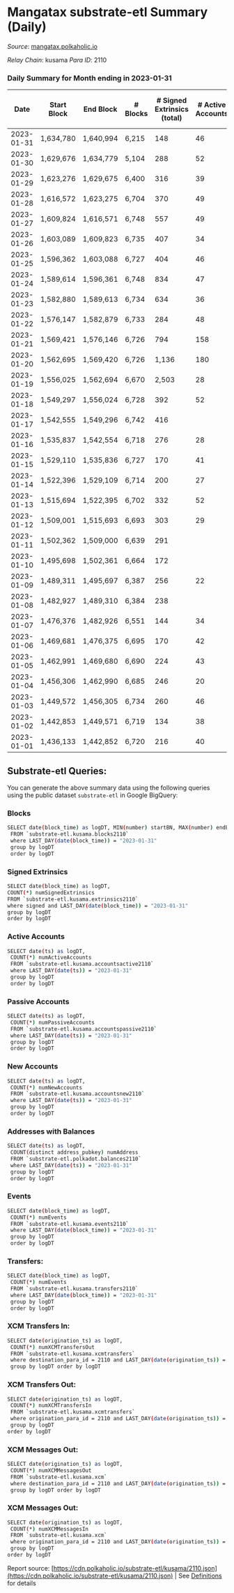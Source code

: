 # Mangatax substrate-etl Summary (Daily)

_Source_: [mangatax.polkaholic.io](https://mangatax.polkaholic.io)

*Relay Chain*: kusama
*Para ID*: 2110



### Daily Summary for Month ending in 2023-01-31


| Date | Start Block | End Block | # Blocks | # Signed Extrinsics (total) | # Active Accounts | # Passive | # New | # Addresses with Balances | # Events | # Transfers | # XCM Transfers In | # XCM Transfers Out | # XCM In | # XCM Out | Issues | 
| ---- | ----------- | --------- | -------- | --------------------------- | ----------------- | --------- | ----- | ------------------------- | -------- | ----------- | ------------------ | ------------------- | -------- | --------- | ------ |
| 2023-01-31 | 1,634,780 | 1,640,994 | 6,215 | 148 | 46 | 5 | 1 | 1,651 | 21,003 | 869  | 24 ($2,283.87) | 25 ($3,027.91) |  |  |  |
| 2023-01-30 | 1,629,676 | 1,634,779 | 5,104 | 288 | 52 | 6 | 2 | 1,650 | 15,208 | 788  | 45 ($3,835.27) | 42 ($5,953.41) |  |  |  |
| 2023-01-29 | 1,623,276 | 1,629,675 | 6,400 | 316 | 39 |  | 4 | 1,648 | 13,840 |   | 15 ($2,377.76) | 73 ($8,130.60) |  |  |  |
| 2023-01-28 | 1,616,572 | 1,623,275 | 6,704 | 370 | 49 | 1 | 2 | 1,644 | 14,421 | 1  | 6 ($251.60) | 61 ($12,058.17) |  |  |  |
| 2023-01-27 | 1,609,824 | 1,616,571 | 6,748 | 557 | 49 |  | 2 | 1,642 | 14,999 | 5  | 14  | 73 ($10,814.76) |  |  |  |
| 2023-01-26 | 1,603,089 | 1,609,823 | 6,735 | 407 | 34 |  | 1 | 1,640 | 14,761 |   | 45 ($836.63) | 84 ($9,790.23) |  |  |  |
| 2023-01-25 | 1,596,362 | 1,603,088 | 6,727 | 404 | 46 |  | 2 | 1,639 | 14,631 |   | 47 ($4,388.77) | 98 ($15,034.42) |  |  |  |
| 2023-01-24 | 1,589,614 | 1,596,361 | 6,748 | 834 | 47 |  | 3 | 1,637 | 15,200 | 1  | 49 ($7,069.78) | 78 ($18,582.80) |  |  |  |
| 2023-01-23 | 1,582,880 | 1,589,613 | 6,734 | 634 | 36 | 1 | 3 | 1,634 | 15,033 | 1  | 77 ($4,549.84) | 82 ($14,653.38) |  |  |  |
| 2023-01-22 | 1,576,147 | 1,582,879 | 6,733 | 284 | 48 | 1 |  | 1,631 | 14,250 | 3  | 26 ($6,514.90) | 58 ($6,352.20) |  |  |  |
| 2023-01-21 | 1,569,421 | 1,576,146 | 6,726 | 794 | 158 | 1 | 5 | 1,631 | 15,123 | 4  | 20 ($12,978.61) | 30 ($4,619.53) |  |  |  |
| 2023-01-20 | 1,562,695 | 1,569,420 | 6,726 | 1,136 | 180 |  | 5 | 1,626 | 15,837 | 9  | 63 ($14,616.75) | 60 ($12,140.73) |  |  |  |
| 2023-01-19 | 1,556,025 | 1,562,694 | 6,670 | 2,503 | 28 |  | 119 | 1,621 | 16,925 | 139  | 33 ($12,109.38) | 36 ($7,291.78) |  |  |  |
| 2023-01-18 | 1,549,297 | 1,556,024 | 6,728 | 392 | 52 |  | 2 | 1,502 | 14,418 |   | 47 ($3,075.76) | 78 ($7,526.16) |  |  |  |
| 2023-01-17 | 1,542,555 | 1,549,296 | 6,742 | 416 |  |  | 3 | 1,500 | 14,554 | 1  | 27 ($3,679.17) | 36 ($6,506.95) |  |  |  |
| 2023-01-16 | 1,535,837 | 1,542,554 | 6,718 | 276 | 28 |  |  | 1,497 | 14,151 |   | 12 ($331.20) | 18 ($3,625.56) |  |  |  |
| 2023-01-15 | 1,529,110 | 1,535,836 | 6,727 | 170 | 41 |  |  | 1,497 | 13,952 | 1  | 5 ($200.98) | 16 ($3,132.73) |  |  |  |
| 2023-01-14 | 1,522,396 | 1,529,109 | 6,714 | 200 | 27 |  | 2 | 1,497 | 14,040 |   | 15 ($2,098.09) | 28 ($5,130.33) |  |  |  |
| 2023-01-13 | 1,515,694 | 1,522,395 | 6,702 | 332 | 52 | 1 | 4 | 1,495 | 14,214 | 2  | 19 ($15,779.84) | 25 ($2,332.72) |  |  |  |
| 2023-01-12 | 1,509,001 | 1,515,693 | 6,693 | 303 | 29 |  | 2 | 1,491 | 14,159 |   | 14 ($6,238.41) | 16 ($3,785.62) |  |  |  |
| 2023-01-11 | 1,502,362 | 1,509,000 | 6,639 | 291 |  |  | 3 | 1,489 | 14,050 | 1  | 25 ($4,182.03) | 19 ($2,605.51) |  |  |  |
| 2023-01-10 | 1,495,698 | 1,502,361 | 6,664 | 172 |  |  |  | 1,486 | 13,835 |   | 3 ($85.77) | 5 ($490.86) |  |  |  |
| 2023-01-09 | 1,489,311 | 1,495,697 | 6,387 | 256 | 22 |  |  | 1,486 | 13,421 | 2  | 6 ($12,801.53) | 14 ($349.98) |  |  |  |
| 2023-01-08 | 1,482,927 | 1,489,310 | 6,384 | 238 |  |  | 2 | 1,486 | 13,416 | 5  | 7 ($16,439.55) | 8 ($694.68) |  |  |  |
| 2023-01-07 | 1,476,376 | 1,482,926 | 6,551 | 144 | 34 | 2 | 2 | 1,484 | 13,566 | 2  | 3 ($397.97) | 11 ($61.39) |  |  |  |
| 2023-01-06 | 1,469,681 | 1,476,375 | 6,695 | 170 | 42 |  | 2 | 1,482 | 13,954 |   | 8 ($316.14) | 20 ($281.91) |  |  |  |
| 2023-01-05 | 1,462,991 | 1,469,680 | 6,690 | 224 | 43 |  | 2 | 1,480 | 13,975 | 1  | 9 ($105.80) | 18 ($321.69) |  |  |  |
| 2023-01-04 | 1,456,306 | 1,462,990 | 6,685 | 246 | 20 |  | 1 | 1,478 | 14,051 |   | 8 ($57.43) | 9 ($346.91) |  |  |  |
| 2023-01-03 | 1,449,572 | 1,456,305 | 6,734 | 260 | 46 |  | 1 | 1,477 | 14,186 | 1  | 15 ($3,510.80) | 14 ($662.98) |  |  |  |
| 2023-01-02 | 1,442,853 | 1,449,571 | 6,719 | 134 | 38 |  |  | 1,476 | 13,876 |   | 3 ($43.71) | 6 ($417.33) |  |  |  |
| 2023-01-01 | 1,436,133 | 1,442,852 | 6,720 | 216 | 40 |  |  | 1,476 | 14,090 |   | 13 ($244.89) | 24 ($1,988.47) |  |  |  |

## Substrate-etl Queries:
You can generate the above summary data using the following queries using the public dataset `substrate-etl` in Google BigQuery:

### Blocks
```bash
SELECT date(block_time) as logDT, MIN(number) startBN, MAX(number) endBN, COUNT(*) numBlocks 
 FROM `substrate-etl.kusama.blocks2110`  
 where LAST_DAY(date(block_time)) = "2023-01-31" 
 group by logDT 
 order by logDT
```

### Signed Extrinsics
```bash
SELECT date(block_time) as logDT, 
COUNT(*) numSignedExtrinsics 
FROM `substrate-etl.kusama.extrinsics2110`  
where signed and LAST_DAY(date(block_time)) = "2023-01-31" 
group by logDT 
order by logDT
```

### Active Accounts
```bash
SELECT date(ts) as logDT, 
 COUNT(*) numActiveAccounts 
 FROM `substrate-etl.kusama.accountsactive2110` 
 where LAST_DAY(date(ts)) = "2023-01-31" 
 group by logDT 
 order by logDT
```

### Passive Accounts
```bash
SELECT date(ts) as logDT, 
 COUNT(*) numPassiveAccounts 
 FROM `substrate-etl.kusama.accountspassive2110` 
 where LAST_DAY(date(ts)) = "2023-01-31" 
 group by logDT 
 order by logDT
```

### New Accounts
```bash
SELECT date(ts) as logDT, 
 COUNT(*) numNewAccounts 
 FROM `substrate-etl.kusama.accountsnew2110` 
 where LAST_DAY(date(ts)) = "2023-01-31" 
 group by logDT
 order by logDT
```

### Addresses with Balances
```bash
SELECT date(ts) as logDT,
 COUNT(distinct address_pubkey) numAddress 
 FROM `substrate-etl.polkadot.balances2110` 
 where LAST_DAY(date(ts)) = "2023-01-31" 
 group by logDT 
 order by logDT
```

### Events
```bash
SELECT date(block_time) as logDT, 
 COUNT(*) numEvents 
 FROM `substrate-etl.kusama.events2110` 
 where LAST_DAY(date(block_time)) = "2023-01-31" 
 group by logDT 
 order by logDT
```

### Transfers:
```bash
SELECT date(block_time) as logDT, 
 COUNT(*) numEvents 
 FROM `substrate-etl.kusama.transfers2110` 
 where LAST_DAY(date(block_time)) = "2023-01-31" 
 group by logDT 
 order by logDT
```

### XCM Transfers In:
```bash
SELECT date(origination_ts) as logDT, 
 COUNT(*) numXCMTransfersOut 
 FROM `substrate-etl.kusama.xcmtransfers` 
 where destination_para_id = 2110 and LAST_DAY(date(origination_ts)) = "2023-01-31" 
 group by logDT order by logDT
```

### XCM Transfers Out:
```bash
SELECT date(origination_ts) as logDT, 
 COUNT(*) numXCMTransfersIn 
 FROM `substrate-etl.kusama.xcmtransfers` 
 where origination_para_id = 2110 and LAST_DAY(date(origination_ts)) = "2023-01-31" 
 group by logDT 
order by logDT
```

### XCM Messages Out:
```bash
SELECT date(origination_ts) as logDT, 
 COUNT(*) numXCMMessagesOut 
 FROM `substrate-etl.kusama.xcm` 
 where destination_para_id = 2110 and LAST_DAY(date(origination_ts)) = "2023-01-31" 
 group by logDT order by logDT
```

### XCM Messages Out:
```bash
SELECT date(origination_ts) as logDT, 
 COUNT(*) numXCMMessagesIn 
 FROM `substrate-etl.kusama.xcm` 
 where origination_para_id = 2110 and LAST_DAY(date(origination_ts)) = "2023-01-31" 
 group by logDT 
order by logDT
```


Report source: [https://cdn.polkaholic.io/substrate-etl/kusama/2110.json](https://cdn.polkaholic.io/substrate-etl/kusama/2110.json) | See [Definitions](/DEFINITIONS.md) for details
